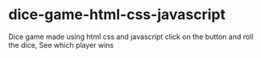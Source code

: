 # dice-game-html-css-javascript
Dice game made using html css and javascript
click on the button and roll the dice, See which player wins
